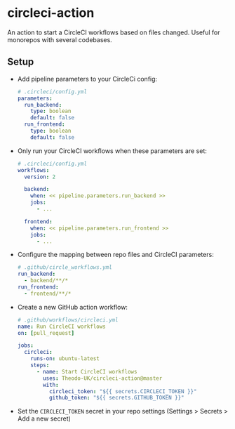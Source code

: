 # circleci-action

An action to start a CircleCI workflows based on files changed.
Useful for monorepos with several codebases.

## Setup

- Add pipeline parameters to your CircleCi config:
  ```yaml
  # .circleci/config.yml
  parameters:
    run_backend:
      type: boolean
      default: false
    run_frontend:
      type: boolean
      default: false
  ```
- Only run your CircleCI workflows when these parameters are set:
  ```yaml
  # .circleci/config.yml
  workflows:
    version: 2

    backend:
      when: << pipeline.parameters.run_backend >>
      jobs:
        - ...

    frontend:
      when: << pipeline.parameters.run_frontend >>
      jobs:
        - ...
  ```
- Configure the mapping between repo files and CircleCI parameters:
  ```yaml
  # .github/circle_workflows.yml
  run_backend:
    - backend/**/*
  run_frontend:
    - frontend/**/*
  ```
- Create a new GitHub action workflow:
  ```yaml
  # .github/workflows/circleci.yml
  name: Run CircleCI workflows
  on: [pull_request]

  jobs:
    circleci:
      runs-on: ubuntu-latest
      steps:
        - name: Start CircleCI workflows
          uses: Theodo-UK/circleci-action@master
          with:
            circleci_token: "${{ secrets.CIRCLECI_TOKEN }}"
            github_token: "${{ secrets.GITHUB_TOKEN }}"
  ```
- Set the `CIRCLECI_TOKEN` secret in your repo settings (Settings > Secrets > Add a new secret)
